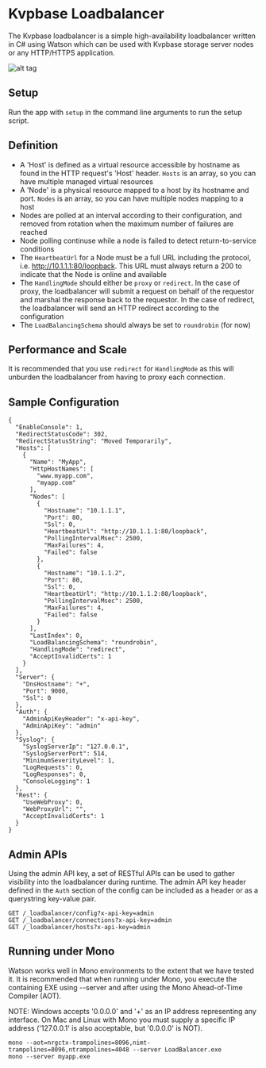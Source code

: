 # Kvpbase Loadbalancer

The Kvpbase loadbalancer is a simple high-availability loadbalancer written in C# using Watson which can be used with Kvpbase storage server nodes or any HTTP/HTTPS application.

![alt tag](https://github.com/maraudersoftware/LoadBalancer/blob/master/assets/diagram.png)

## Setup
Run the app with ```setup``` in the command line arguments to run the setup script.

## Definition
- A 'Host' is defined as a virtual resource accessible by hostname as found in the HTTP request's 'Host' header.  ```Hosts``` is an array, so you can have multiple managed virtual resources
- A 'Node' is a physical resource mapped to a host by its hostname and port.  ```Nodes``` is an array, so you can have multiple nodes mapping to a host
- Nodes are polled at an interval according to their configuration, and removed from rotation when the maximum number of failures are reached
- Node polling continuse while a node is failed to detect return-to-service conditions
- The ```HeartbeatUrl``` for a Node must be a full URL including the protocol, i.e. http://10.1.1.1:80/loopback.  This URL must always return a 200 to indicate that the Node is online and available
- The ```HandlingMode``` should either be ```proxy``` or ```redirect```.  In the case of proxy, the loadbalancer will submit a request on behalf of the requestor and marshal the response back to the requestor.  In the case of redirect, the loadbalancer will send an HTTP redirect according to the configuration
- The ```LoadBalancingSchema``` should always be set to ```roundrobin``` (for now)
 
## Performance and Scale
It is recommended that you use ```redirect``` for ```HandlingMode``` as this will unburden the loadbalancer from having to proxy each connection.

## Sample Configuration
```
{
  "EnableConsole": 1,
  "RedirectStatusCode": 302,
  "RedirectStatusString": "Moved Temporarily",
  "Hosts": [
    {
      "Name": "MyApp",
      "HttpHostNames": [
        "www.myapp.com",
        "myapp.com"
      ],
      "Nodes": [
        {
          "Hostname": "10.1.1.1",
          "Port": 80,
          "Ssl": 0,
          "HeartbeatUrl": "http://10.1.1.1:80/loopback",
          "PollingIntervalMsec": 2500,
          "MaxFailures": 4,
          "Failed": false
        },
        {
          "Hostname": "10.1.1.2",
          "Port": 80,
          "Ssl": 0,
          "HeartbeatUrl": "http://10.1.1.2:80/loopback",
          "PollingIntervalMsec": 2500,
          "MaxFailures": 4,
          "Failed": false
        }
      ],
      "LastIndex": 0,
      "LoadBalancingSchema": "roundrobin",
      "HandlingMode": "redirect",
      "AcceptInvalidCerts": 1
    }
  ],
  "Server": {
    "DnsHostname": "+",
    "Port": 9000,
    "Ssl": 0
  },
  "Auth": {
    "AdminApiKeyHeader": "x-api-key",
    "AdminApiKey": "admin"
  },
  "Syslog": {
    "SyslogServerIp": "127.0.0.1",
    "SyslogServerPort": 514,
    "MinimumSeverityLevel": 1,
    "LogRequests": 0,
    "LogResponses": 0,
    "ConsoleLogging": 1
  },
  "Rest": {
    "UseWebProxy": 0,
    "WebProxyUrl": "",
    "AcceptInvalidCerts": 1
  }
}

```

## Admin APIs
Using the admin API key, a set of RESTful APIs can be used to gather visibility into the loadbalancer during runtime.  The admin API key header defined in the ```Auth``` section of the config can be included as a header or as a querystring key-value pair.
```
GET /_loadbalancer/config?x-api-key=admin
GET /_loadbalancer/connections?x-api-key=admin
GET /_loadbalancer/hosts?x-api-key=admin
```

## Running under Mono
Watson works well in Mono environments to the extent that we have tested it. It is recommended that when running under Mono, you execute the containing EXE using --server and after using the Mono Ahead-of-Time Compiler (AOT).

NOTE: Windows accepts '0.0.0.0' and '+' as an IP address representing any interface.  On Mac and Linux with Mono you must supply a specific IP address ('127.0.0.1' is also acceptable, but '0.0.0.0' is NOT).

```
mono --aot=nrgctx-trampolines=8096,nimt-trampolines=8096,ntrampolines=4048 --server LoadBalancer.exe
mono --server myapp.exe
```
